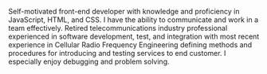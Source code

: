 Self-motivated front-end developer with knowledge and proficiency in JavaScript, HTML,  and CSS. I have the ability to communicate and work in a team effectively.
Retired telecommunications industry professional experienced in software development, test, and integration with most recent experience in Cellular Radio Frequency Engineering defining methods and procedures for introducing and testing services to end customer. I especially enjoy debugging and problem solving.
